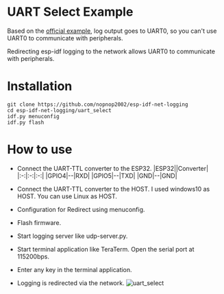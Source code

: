 # UART Select Example

Based on the [official example](https://github.com/espressif/esp-idf/tree/master/examples/peripherals/uart/uart_select), log output goes to UART0, so you can't use UART0 to communicate with peripherals.

Redirecting esp-idf logging to the network allows UART0 to communicate with peripherals.

# Installation
```Shell
git clone https://github.com/nopnop2002/esp-idf-net-logging
cd esp-idf-net-logging/uart_select
idf.py menuconfig
idf.py flash
```

# How to use
- Connect the UART-TTL converter to the ESP32.
	|ESP32||Converter|
	|:-:|:-:|:-:|
	|GPIO4|--|RXD|
	|GPIO5|--|TXD|
	|GND|--|GND|

- Connect the UART-TTL converter to the HOST.
	I used windows10 as HOST.
	You can use Linux as HOST.

- Configuration for Redirect using menuconfig.

- Flash firmware.

- Start logging server like udp-server.py.

- Start terminal application like TeraTerm.
	Open the serial port at 115200bps.

- Enter any key in the terminal application.

- Logging is redirected via the network.
	![uart_select](https://user-images.githubusercontent.com/6020549/197926926-5198c6c6-4a48-43ce-8a1f-3bf2a8caa062.jpg)

